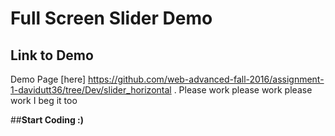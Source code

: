 # Full Screen Slider Demo

## Link to Demo
Demo Page [here] https://github.com/web-advanced-fall-2016/assignment-1-davidutt36/tree/Dev/slider_horizontal . Please work please work please work I beg it too 
     
     
##**Start Coding :)**
